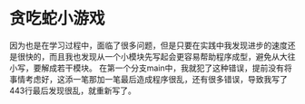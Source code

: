 # 贪吃蛇小游戏
因为也是在学习过程中，面临了很多问题，但是只要在实践中我发现进步的速度还是很快的，而且我也发现从一个小模块先写起会更容易帮助程序成型，避免从大往小写，要解成若干模块。
在第一个分支main中，我就犯了这种错误，提前没有将事情考虑好，这添一笔那加一笔最后造成程序很乱，还有很多错误，导致我写了443行最后发现很乱，就重新写了。
